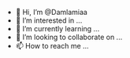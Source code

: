 - 👋 Hi, I’m @Damlamiaa
- 👀 I’m interested in ...
- 🌱 I’m currently learning ...
- 💞️ I’m looking to collaborate on ...
- 📫 How to reach me ...

<!---
Damlamiaa/Damlamiaa is a ✨ special ✨ repository because its `README.md` (this file) appears on your GitHub profile.
You can click the Preview link to take a look at your changes.
--->
